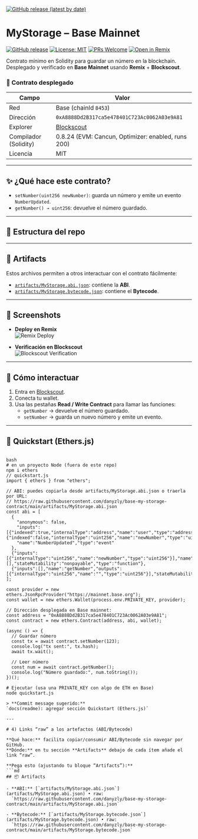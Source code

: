 [![GitHub release (latest by date)](https://img.shields.io/github/v/release/danyzly/base-my-storage-contract)](https://github.com/danyzly/base-my-storage-contract/releases/latest)

# MyStorage – Base Mainnet

[![GitHub release](https://img.shields.io/github/v/release/danyzly/base-my-storage-contract?sort=semver)](https://github.com/danyzly/base-my-storage-contract/releases)
[![License: MIT](https://img.shields.io/badge/License-MIT-yellow.svg)](./LICENSE)
[![PRs Welcome](https://img.shields.io/badge/PRs-welcome-brightgreen.svg)](./CONTRIBUTING.md)
[![Open in Remix](https://img.shields.io/badge/Open%20in-Remix-orange)](https://remix.ethereum.org/#url=https://raw.githubusercontent.com/danyzly/base-my-storage-contract/main/contracts/MyStorage.sol)

Contrato mínimo en Solidity para guardar un número en la blockchain.  
Desplegado y verificado en **Base Mainnet** usando **Remix** + **Blockscout**.

### 📇 Contrato desplegado

| Campo                 | Valor |
|-----------------------|-------|
| Red                   | Base (chainId `8453`) |
| Dirección             | `0xA8888Dd2B317ca5e478401C723Ac0062A03e9A81` |
| Explorer              | [Blockscout](https://base.blockscout.com/address/0xA8888Dd2B317ca5e478401C723Ac0062A03e9A81?tab=contract) |
| Compilador (Solidity) | 0.8.24 (EVM: Cancun, Optimizer: enabled, runs 200) |
| Licencia              | MIT |

---

## ✨ ¿Qué hace este contrato?
- `setNumber(uint256 newNumber)`: guarda un número y emite un evento `NumberUpdated`.
- `getNumber() → uint256`: devuelve el número guardado.

---

## 📁 Estructura del repo

---

## 📂 Artifacts

Estos archivos permiten a otros interactuar con el contrato fácilmente:

- [`artifacts/MyStorage.abi.json`](artifacts/MyStorage.abi.json): contiene la **ABI**.  
- [`artifacts/MyStorage.bytecode.json`](artifacts/MyStorage.bytecode.json): contiene el **Bytecode**.  

---

## 📸 Screenshots

- **Deploy en Remix**  
  ![Remix Deploy](images/deploy.png)

- **Verificación en Blockscout**  
  ![Blockscout Verification](images/blockscout.png)

---

## 🚀 Cómo interactuar

1. Entra en [Blockscout](https://base.blockscout.com/address/0xA8888Dd2B317ca5e478401C723Ac0062A03e9A81?tab=contract).  
2. Conecta tu wallet.  
3. Usa las pestañas **Read / Write Contract** para llamar las funciones:  
   - `getNumber` → devuelve el número guardado.  
   - `setNumber` → guarda un nuevo número y emite un evento.  

---

## 🚀 Quickstart (Ethers.js)

```

bash
# en un proyecto Node (fuera de este repo)
npm i ethers
// quickstart.js
import { ethers } from "ethers";

// ABI: puedes copiarla desde artifacts/MyStorage.abi.json o traerla por URL:
// https://raw.githubusercontent.com/danyzly/base-my-storage-contract/main/artifacts/MyStorage.abi.json
const abi = [
  {
    "anonymous": false,
    "inputs":[{"indexed":true,"internalType":"address","name":"user","type":"address"},{"indexed":false,"internalType":"uint256","name":"newNumber","type":"uint256"}],
    "name":"NumberUpdated","type":"event"
  },
  {"inputs":[{"internalType":"uint256","name":"newNumber","type":"uint256"}],"name":"setNumber","outputs":[],"stateMutability":"nonpayable","type":"function"},
  {"inputs":[],"name":"getNumber","outputs":[{"internalType":"uint256","name":"","type":"uint256"}],"stateMutability":"view","type":"function"}
];

const provider = new ethers.JsonRpcProvider("https://mainnet.base.org");
const wallet = new ethers.Wallet(process.env.PRIVATE_KEY, provider);

// Dirección desplegada en Base mainnet:
const address = "0xA8888Dd2B317ca5e478401C723Ac0062A03e9A81";
const contract = new ethers.Contract(address, abi, wallet);

(async () => {
  // Guardar número
  const tx = await contract.setNumber(123);
  console.log("tx sent:", tx.hash);
  await tx.wait();

  // Leer número
  const num = await contract.getNumber();
  console.log("Número guardado:", num.toString());
})();

# Ejecutar (usa una PRIVATE_KEY con algo de ETH en Base)
node quickstart.js

> **Commit message sugerido:**  
`docs(readme): agregar sección Quickstart (Ethers.js)`

---

# 4) Links “raw” a los artefactos (ABI/Bytecode)

**Qué hace:** facilita copiar/consumir ABI/Bytecode sin navegar por GitHub.  
**Dónde:** en tu sección **Artifacts** debajo de cada ítem añade el link “raw”.

**Pega esto (ajustando tu bloque “Artifacts”):**
```md
## 📦 Artifacts

- **ABI:** [`artifacts/MyStorage.abi.json`](artifacts/MyStorage.abi.json) • raw:  
  `https://raw.githubusercontent.com/danyzly/base-my-storage-contract/main/artifacts/MyStorage.abi.json`

- **Bytecode:** [`artifacts/MyStorage.bytecode.json`](artifacts/MyStorage.bytecode.json) • raw:  
  `https://raw.githubusercontent.com/danyzly/base-my-storage-contract/main/artifacts/MyStorage.bytecode.json`
